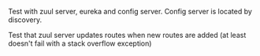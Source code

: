 Test with zuul server, eureka and config server.  Config server is located by discovery.

Test that zuul server updates routes when new routes are added (at least doesn't fail with a stack overflow exception)
